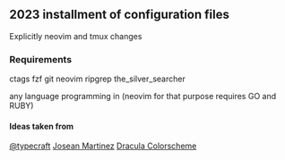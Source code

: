 ## 2023 installment of configuration files
Explicitly neovim and tmux changes

### Requirements

ctags
fzf
git
neovim
ripgrep
the_silver_searcher

any language programming in (neovim for that purpose requires GO and RUBY)

#### Ideas taken from 
[@typecraft](https://www.youtube.com/@typecraft_dev)
[Josean Martinez](https://www.youtube.com/watch?v=6mxWayq-s9I)
[Dracula Colorscheme](https://draculatheme.com/)
